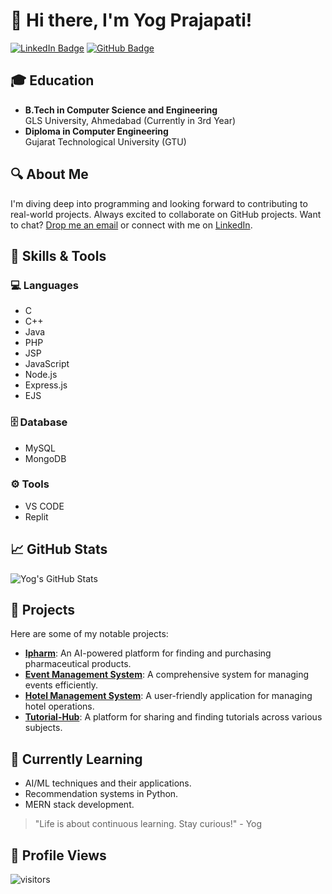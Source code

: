 # 👋 Hi there, I'm Yog Prajapati!

[![LinkedIn Badge](https://img.shields.io/badge/-Yog%20Prajapati-0077B5?style=flat&logo=Linkedin&logoColor=white)](https://www.linkedin.com/in/yogprajapati) [![GitHub Badge](https://img.shields.io/badge/-YogPrajapati-333?style=flat&logo=github&logoColor=white)](https://github.com/YogPrajapati) 

## 🎓 Education
- **B.Tech in Computer Science and Engineering**  
  GLS University, Ahmedabad (Currently in 3rd Year)
- **Diploma in Computer Engineering**  
  Gujarat Technological University (GTU)

## 🔍 About Me
I'm diving deep into programming and looking forward to contributing to real-world projects. Always excited to collaborate on GitHub projects. Want to chat? [Drop me an email](mailto:yogprajapati08@gmail.com) or connect with me on [LinkedIn](https://www.linkedin.com/in/yogprajapati).

## 🧰 Skills & Tools
### 💻 Languages
- C
- C++
- Java
- PHP
- JSP
- JavaScript
- Node.js
- Express.js
- EJS

### 🗄️ Database
- MySQL
- MongoDB

### ⚙️ Tools
- VS CODE
- Replit

## 📈 GitHub Stats
![Yog's GitHub Stats](https://github-readme-stats.vercel.app/api?username=YogPrajapati&show_icons=true&theme=radical)

## 🚀 Projects
Here are some of my notable projects:
- **[Ipharm](link_to_your_project)**: An AI-powered platform for finding and purchasing pharmaceutical products.
- **[Event Management System](link_to_your_project)**: A comprehensive system for managing events efficiently.
- **[Hotel Management System](link_to_your_project)**: A user-friendly application for managing hotel operations.
- **[Tutorial-Hub](link_to_your_project)**: A platform for sharing and finding tutorials across various subjects.

## 🌱 Currently Learning
- AI/ML techniques and their applications.
- Recommendation systems in Python.
- MERN stack development.

> "Life is about continuous learning. Stay curious!" - Yog

## 👀 Profile Views
![visitors](https://visitor-badge.glitch.me/badge?page_id=page.id&left_color=green&right_color=red)


